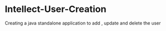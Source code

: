# Intellect-User-Creation
Creating a java standalone application to add , update and delete the user



